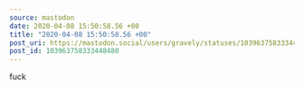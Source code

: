 ```yaml
---
source: mastodon
date: 2020-04-08 15:50:58.56 +00
title: "2020-04-08 15:50:58.56 +00"
post_uri: https://mastodon.social/users/gravely/statuses/103963758333448480
post_id: 103963758333448480
---
```

fuck



